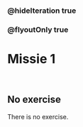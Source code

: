 ### @hideIteration true
### @flyoutOnly true
# Missie 1
```blocks
```

```template
```

## No exercise
There is no exercise.